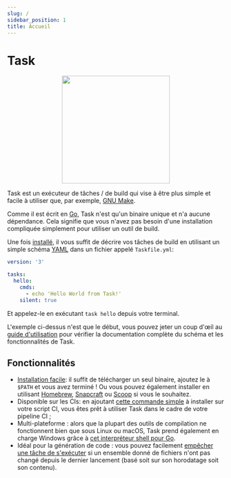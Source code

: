 ```yaml
---
slug: /
sidebar_position: 1
title: Accueil
---
```


# Task

<div align="center">
  <img id="logo" src="img/logo.svg" height="250px" width="250px" />
</div>

Task est un exécuteur de tâches / de build qui vise à être plus simple et facile à utiliser que, par exemple, [GNU Make][make].

Comme il est écrit en [Go][go], Task n'est qu'un binaire unique et n'a aucune dépendance. Cela signifie que vous n'avez pas besoin d'une installation compliquée simplement pour utiliser un outil de build.

Une fois [installé](installation.md), il vous suffit de décrire vos tâches de build en utilisant un simple schéma [YAML][yaml] dans un fichier appelé `Taskfile.yml`:

```yaml title="Taskfile.yml"
version: '3'

tasks:
  hello:
    cmds:
      - echo 'Hello World from Task!'
    silent: true
```

Et appelez-le en exécutant `task hello` depuis votre terminal.

L'exemple ci-dessus n'est que le début, vous pouvez jeter un coup d'œil au [guide d'utilisation](/usage) pour vérifier la documentation complète du schéma et les fonctionnalités de Task.

## Fonctionnalités

- [Installation facile](installation.md): il suffit de télécharger un seul binaire, ajoutez le à `$PATH` et vous avez terminé ! Ou vous pouvez également installer en utilisant [Homebrew][homebrew], [Snapcraft][snapcraft] ou [Scoop][scoop] si vous le souhaitez.
- Disponible sur les CIs: en ajoutant [cette commande simple](installation.md#install-script) à installer sur votre script CI, vous êtes prêt à utiliser Task dans le cadre de votre pipeline CI ;
- Multi-plateforme : alors que la plupart des outils de compilation ne fonctionnent bien que sous Linux ou macOS, Task prend également en charge Windows grâce à [cet interpréteur shell pour Go][sh].
- Idéal pour la génération de code : vous pouvez facilement [empêcher une tâche de s'exécuter](/usage#prevent-unnecessary-work) si un ensemble donné de fichiers n'ont pas changé depuis le dernier lancement (basé soit sur son horodatage soit son contenu).

<!-- prettier-ignore-start -->

<!-- prettier-ignore-end -->
[make]: https://www.gnu.org/software/make/
[go]: https://go.dev/
[yaml]: http://yaml.org/
[homebrew]: https://brew.sh/
[snapcraft]: https://snapcraft.io/
[scoop]: https://scoop.sh/
[sh]: https://github.com/mvdan/sh
